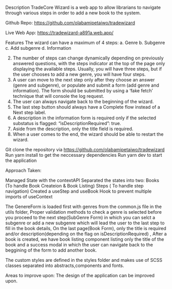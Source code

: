 Description
TradeCore Wizard is a web app to allow librarians to navigate through various steps in order to
add a new book to the system.

Github Repo: https://github.com/olabamipetaiwo/tradewizard

Live Web App: https://tradewizard-a891a.web.app/

Features
The wizard can have a maximum of 4 steps:
a. Genre
b. Subgenre
c. Add subgenre
d. Information

2. The number of steps can change dynamically depending on previously answered
   questions, with the steps indicator at the top of the page only displaying the available
   steps. Usually, you will have three steps, but if the user chooses to add a new genre,
   you will have four steps.
3. A user can move to the next step only after they choose an answer (genre and
   subgenre), or populate and submit a form (add genre and information). The form should
   be submitted by using a ‘fake fetch’ technique that will console the log request.
4. The user can always navigate back to the beginning of the wizard.
5. The last step button should always have a Complete flow instead of a Next step label.
6. A description in the information form is required only if the selected substatus is flagged:
   “isDescriptionRequired”: true.
7. Aside from the description, only the title field is required.
8. When a user comes to the end, the wizard should be able to restart the wizard.

Git clone the repository via https://github.com/olabamipetaiwo/tradewizard
Run yarn install to get the neccessary dependencies
Run yarn dev to start the application

Approach Taken:

Managed State with the contextAPI
Separated the states into two:
Books (To handle Book Createion & Book Listing)
Steps ( To handle step navigation)
Created a useStep and useBook Hook to prevent multiple imports of useContext

The GenereForm is loaded first with genres from the common.js file in the utils folder,
Proper validation methods to check a genre is selected before you proceed to the next step(SubGenre Form) in which you can selct a subgenre
or add a new subgenre which will lead the user to the last step to fill in the book details,
On the last page(Book Form), only the title is required and/or description(depending on the flag on isDescriptionRequired) ,
After a book is created, we have book listing component listing only the title of the book and a success modal in which the user can navigate back to the beggining of the form to add another book.

The custom styles are defined in the styles folder and makes use of SCSS classes separated into abstracts,components and fonts.

Areas to improve upon:
The design of the application can be improved upon.
